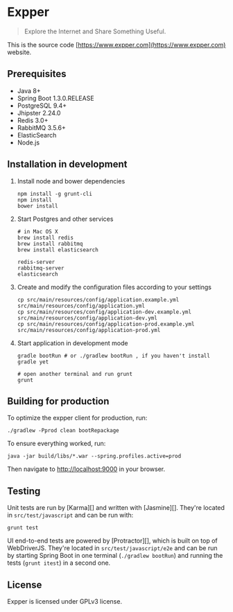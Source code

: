Expper
=====

> Explore the Internet and Share Something Useful.

This is the source code [https://www.expper.com](https://www.expper.com) website.

## Prerequisites
- Java 8+
- Spring Boot 1.3.0.RELEASE
- PostgreSQL 9.4+
- Jhipster 2.24.0
- Redis 3.0+
- RabbitMQ 3.5.6+
- ElasticSearch
- Node.js 

## Installation in development
1. Install node and bower dependencies

    ```
    npm install -g grunt-cli 
    npm install
    bower install 
    ```
    
2. Start Postgres and other services

    ```
    # in Mac OS X
    brew install redis
    brew install rabbitmq
    brew install elasticsearch
    
    redis-server
    rabbitmq-server
    elasticsearch
    ```
    
3. Create and modify the configuration files according to your settings

    ```
    cp src/main/resources/config/application.example.yml src/main/resources/config/application.yml 
    cp src/main/resources/config/application-dev.example.yml src/main/resources/config/application-dev.yml 
    cp src/main/resources/config/application-prod.example.yml src/main/resources/config/application-prod.yml 
    ```
    
4. Start application in development mode

    ```
    gradle bootRun # or ./gradlew bootRun , if you haven't install gradle yet
    
    # open another terminal and run grunt
    grunt 
    ```


## Building for production

To optimize the expper client for production, run:

    ./gradlew -Pprod clean bootRepackage

To ensure everything worked, run:

    java -jar build/libs/*.war --spring.profiles.active=prod

Then navigate to [http://localhost:9000](http://localhost:9000) in your browser.

## Testing

Unit tests are run by [Karma][] and written with [Jasmine][]. They're located in `src/test/javascript` and can be run with:

    grunt test
    
UI end-to-end tests are powered by [Protractor][], which is built on top of WebDriverJS. They're located in `src/test/javascript/e2e` 
and can be run by starting Spring Boot in one terminal (`./gradlew bootRun`) and running the tests (`grunt itest`) in a second one.


## License
Expper is licensed under GPLv3 license.
